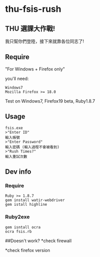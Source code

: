 thu-fsis-rush
=============
## THU 選課大作戰!
  我只幫你們登陸，接下來就靠各位同志了!
## Require
  "For Windows + Firefox only"
  
  you'll need:
  
    Windows7
    Mozilla Firefox >= 18.0
  
  Test on Windows7, Firefox19 beta, Ruby1.8.7
## Usage
    fsis.exe 
    >"Enter ID"
    輸入帳號
    >"Enter Password"
    輸入密碼 (輸入過程不會被看到)
    >"Rush Times?"
    輸入重試次數
## Dev info
### Require
    Ruby >= 1.8.7 
    gem install watir-webdriver
    gem istall highline
### Ruby2exe
    gem isntall ocra
    ocra fsis.rb

##Doesn't work?
*check firewall

*check firefox version

